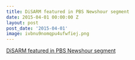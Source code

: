 ```yaml
---
title: DiSARM featured in PBS Newshour segment
date: 2015-04-01 00:00:00 Z
layout: post
post_date: '2015-04-01'
image: ivbnu9nomqpu4ufwfiej.png
---
```


[DiSARM featured in PBS Newshour segment](http://www.pbs.org/newshour/bb/maps-packed-data-help-scientists-fight-malaria/)
